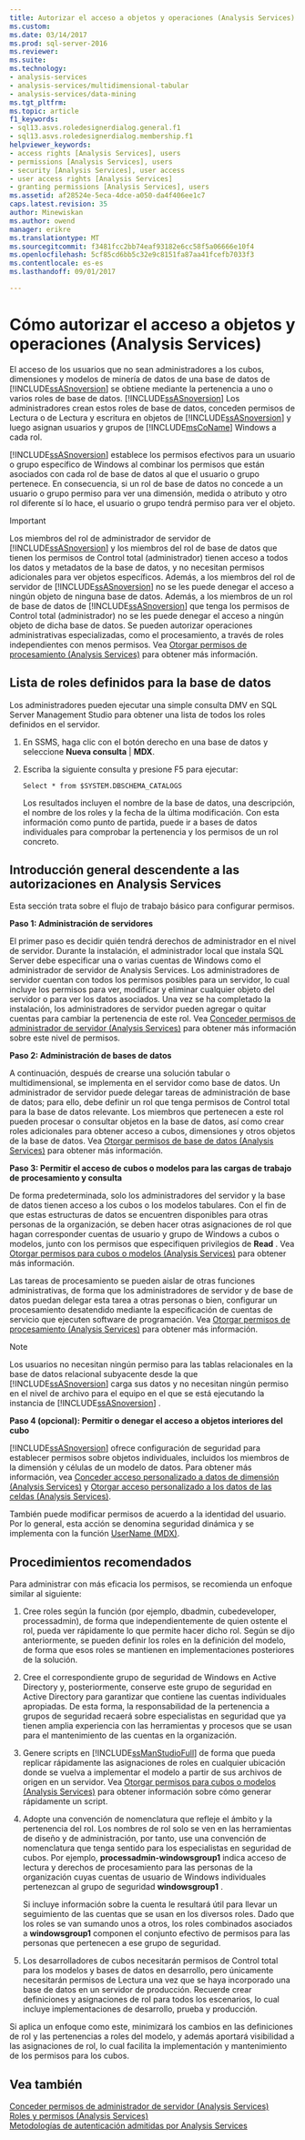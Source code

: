 ```yaml
---
title: Autorizar el acceso a objetos y operaciones (Analysis Services) | Documentos de Microsoft
ms.custom: 
ms.date: 03/14/2017
ms.prod: sql-server-2016
ms.reviewer: 
ms.suite: 
ms.technology:
- analysis-services
- analysis-services/multidimensional-tabular
- analysis-services/data-mining
ms.tgt_pltfrm: 
ms.topic: article
f1_keywords:
- sql13.asvs.roledesignerdialog.general.f1
- sql13.asvs.roledesignerdialog.membership.f1
helpviewer_keywords:
- access rights [Analysis Services], users
- permissions [Analysis Services], users
- security [Analysis Services], user access
- user access rights [Analysis Services]
- granting permissions [Analysis Services], users
ms.assetid: af28524e-5eca-4dce-a050-da4f406ee1c7
caps.latest.revision: 35
author: Minewiskan
ms.author: owend
manager: erikre
ms.translationtype: MT
ms.sourcegitcommit: f3481fcc2bb74eaf93182e6cc58f5a06666e10f4
ms.openlocfilehash: 5cf85cd6bb5c32e9c8151fa87aa41fcefb7033f3
ms.contentlocale: es-es
ms.lasthandoff: 09/01/2017

---
```

# <a name="authorizing-access-to-objects-and-operations-analysis-services"></a>Cómo autorizar el acceso a objetos y operaciones (Analysis Services)
  El acceso de los usuarios que no sean administradores a los cubos, dimensiones y modelos de minería de datos de una base de datos de [!INCLUDE[ssASnoversion](../../includes/ssasnoversion-md.md)] se obtiene mediante la pertenencia a uno o varios roles de base de datos. [!INCLUDE[ssASnoversion](../../includes/ssasnoversion-md.md)] Los administradores crean estos roles de base de datos, conceden permisos de Lectura o de Lectura y escritura en objetos de [!INCLUDE[ssASnoversion](../../includes/ssasnoversion-md.md)] y luego asignan usuarios y grupos de [!INCLUDE[msCoName](../../includes/msconame-md.md)] Windows a cada rol.  
  
 [!INCLUDE[ssASnoversion](../../includes/ssasnoversion-md.md)] establece los permisos efectivos para un usuario o grupo específico de Windows al combinar los permisos que están asociados con cada rol de base de datos al que el usuario o grupo pertenece. En consecuencia, si un rol de base de datos no concede a un usuario o grupo permiso para ver una dimensión, medida o atributo y otro rol diferente sí lo hace, el usuario o grupo tendrá permiso para ver el objeto.  
  
> [!IMPORTANT]  
>  Los miembros del rol de administrador de servidor de [!INCLUDE[ssASnoversion](../../includes/ssasnoversion-md.md)] y los miembros del rol de base de datos que tienen los permisos de Control total (administrador) tienen acceso a todos los datos y metadatos de la base de datos, y no necesitan permisos adicionales para ver objetos específicos. Además, a los miembros del rol de servidor de [!INCLUDE[ssASnoversion](../../includes/ssasnoversion-md.md)] no se les puede denegar el acceso a ningún objeto de ninguna base de datos. Además, a los miembros de un rol de base de datos de [!INCLUDE[ssASnoversion](../../includes/ssasnoversion-md.md)] que tenga los permisos de Control total (administrador) no se les puede denegar el acceso a ningún objeto de dicha base de datos. Se pueden autorizar operaciones administrativas especializadas, como el procesamiento, a través de roles independientes con menos permisos. Vea [Otorgar permisos de procesamiento &#40;Analysis Services&#41;](../../analysis-services/multidimensional-models/grant-process-permissions-analysis-services.md) para obtener más información.  
  
## <a name="list-roles-defined-for-your-database"></a>Lista de roles definidos para la base de datos  
 Los administradores pueden ejecutar una simple consulta DMV en SQL Server Management Studio para obtener una lista de todos los roles definidos en el servidor.  
  
1.  En SSMS, haga clic con el botón derecho en una base de datos y seleccione **Nueva consulta** | **MDX**.  
  
2.  Escriba la siguiente consulta y presione F5 para ejecutar:  
  
    ```  
    Select * from $SYSTEM.DBSCHEMA_CATALOGS  
    ```  
  
     Los resultados incluyen el nombre de la base de datos, una descripción, el nombre de los roles y la fecha de la última modificación. Con esta información como punto de partida, puede ir a bases de datos individuales para comprobar la pertenencia y los permisos de un rol concreto.  
  
## <a name="top-down-overview-of-analysis-services-authorization"></a>Introducción general descendente a las autorizaciones en Analysis Services  
 Esta sección trata sobre el flujo de trabajo básico para configurar permisos.  
  
 **Paso 1: Administración de servidores**  
  
 El primer paso es decidir quién tendrá derechos de administrador en el nivel de servidor. Durante la instalación, el administrador local que instala SQL Server debe especificar una o varias cuentas de Windows como el administrador de servidor de Analysis Services. Los administradores de servidor cuentan con todos los permisos posibles para un servidor, lo cual incluye los permisos para ver, modificar y eliminar cualquier objeto del servidor o para ver los datos asociados. Una vez se ha completado la instalación, los administradores de servidor pueden agregar o quitar cuentas para cambiar la pertenencia de este rol. Vea [Conceder permisos de administrador de servidor (Analysis Services)](../../analysis-services/instances/grant-server-admin-rights-to-an-analysis-services-instance.md) para obtener más información sobre este nivel de permisos.  
  
 **Paso 2: Administración de bases de datos**  
  
 A continuación, después de crearse una solución tabular o multidimensional, se implementa en el servidor como base de datos. Un administrador de servidor puede delegar tareas de administración de base de datos; para ello, debe definir un rol que tenga permisos de Control total para la base de datos relevante. Los miembros que pertenecen a este rol pueden procesar o consultar objetos en la base de datos, así como crear roles adicionales para obtener acceso a cubos, dimensiones y otros objetos de la base de datos. Vea [Otorgar permisos de base de datos &#40;Analysis Services&#41;](../../analysis-services/multidimensional-models/grant-database-permissions-analysis-services.md) para obtener más información.  
  
 **Paso 3: Permitir el acceso de cubos o modelos para las cargas de trabajo de procesamiento y consulta**  
  
 De forma predeterminada, solo los administradores del servidor y la base de datos tienen acceso a los cubos o los modelos tabulares. Con el fin de que estas estructuras de datos se encuentren disponibles para otras personas de la organización, se deben hacer otras asignaciones de rol que hagan corresponder cuentas de usuario y grupo de Windows a cubos o modelos, junto con los permisos que especifiquen privilegios de **Read** . Vea [Otorgar permisos para cubos o modelos &#40;Analysis Services&#41;](../../analysis-services/multidimensional-models/grant-cube-or-model-permissions-analysis-services.md) para obtener más información.  
  
 Las tareas de procesamiento se pueden aislar de otras funciones administrativas, de forma que los administradores de servidor y de base de datos puedan delegar esta tarea a otras personas o bien, configurar un procesamiento desatendido mediante la especificación de cuentas de servicio que ejecuten software de programación. Vea [Otorgar permisos de procesamiento &#40;Analysis Services&#41;](../../analysis-services/multidimensional-models/grant-process-permissions-analysis-services.md) para obtener más información.  
  
> [!NOTE]  
>  Los usuarios no necesitan ningún permiso para las tablas relacionales en la base de datos relacional subyacente desde la que [!INCLUDE[ssASnoversion](../../includes/ssasnoversion-md.md)] carga sus datos y no necesitan ningún permiso en el nivel de archivo para el equipo en el que se está ejecutando la instancia de [!INCLUDE[ssASnoversion](../../includes/ssasnoversion-md.md)] .  
  
 **Paso 4 (opcional): Permitir o denegar el acceso a objetos interiores del cubo**  
  
 [!INCLUDE[ssASnoversion](../../includes/ssasnoversion-md.md)] ofrece configuración de seguridad para establecer permisos sobre objetos individuales, incluidos los miembros de la dimensión y células de un modelo de datos. Para obtener más información, vea [Conceder acceso personalizado a datos de dimensión &#40;Analysis Services&#41;](../../analysis-services/multidimensional-models/grant-custom-access-to-dimension-data-analysis-services.md) y [Otorgar acceso personalizado a los datos de las celdas &#40;Analysis Services&#41;](../../analysis-services/multidimensional-models/grant-custom-access-to-cell-data-analysis-services.md).  
  
 También puede modificar permisos de acuerdo a la identidad del usuario. Por lo general, esta acción se denomina seguridad dinámica y se implementa con la función [UserName &#40;MDX&#41;](../../mdx/username-mdx.md).  
  
## <a name="best-practices"></a>Procedimientos recomendados  
 Para administrar con más eficacia los permisos, se recomienda un enfoque similar al siguiente:  
  
1.  Cree roles según la función (por ejemplo, dbadmin, cubedeveloper, processadmin), de forma que independientemente de quien ostente el rol, pueda ver rápidamente lo que permite hacer dicho rol. Según se dijo anteriormente, se pueden definir los roles en la definición del modelo, de forma que esos roles se mantienen en implementaciones posteriores de la solución.  
  
2.  Cree el correspondiente grupo de seguridad de Windows en Active Directory y, posteriormente, conserve este grupo de seguridad en Active Directory para garantizar que contiene las cuentas individuales apropiadas. De esta forma, la responsabilidad de la pertenencia a grupos de seguridad recaerá sobre especialistas en seguridad que ya tienen amplia experiencia con las herramientas y procesos que se usan para el mantenimiento de las cuentas en la organización.  
  
3.  Genere scripts en [!INCLUDE[ssManStudioFull](../../includes/ssmanstudiofull-md.md)] de forma que pueda replicar rápidamente las asignaciones de roles en cualquier ubicación donde se vuelva a implementar el modelo a partir de sus archivos de origen en un servidor. Vea [Otorgar permisos para cubos o modelos &#40;Analysis Services&#41;](../../analysis-services/multidimensional-models/grant-cube-or-model-permissions-analysis-services.md) para obtener información sobre cómo generar rápidamente un script.  
  
4.  Adopte una convención de nomenclatura que refleje el ámbito y la pertenencia del rol. Los nombres de rol solo se ven en las herramientas de diseño y de administración, por tanto, use una convención de nomenclatura que tenga sentido para los especialistas en seguridad de cubos. Por ejemplo, **processadmin-windowsgroup1** indica acceso de lectura y derechos de procesamiento para las personas de la organización cuyas cuentas de usuario de Windows individuales pertenezcan al grupo de seguridad **windowsgroup1** .  
  
     Si incluye información sobre la cuenta le resultará útil para llevar un seguimiento de las cuentas que se usan en los diversos roles. Dado que los roles se van sumando unos a otros, los roles combinados asociados a **windowsgroup1** componen el conjunto efectivo de permisos para las personas que pertenecen a ese grupo de seguridad.  
  
5.  Los desarrolladores de cubos necesitarán permisos de Control total para los modelos y bases de datos en desarrollo, pero únicamente necesitarán permisos de Lectura una vez que se haya incorporado una base de datos en un servidor de producción. Recuerde crear definiciones y asignaciones de rol para todos los escenarios, lo cual incluye implementaciones de desarrollo, prueba y producción.  
  
 Si aplica un enfoque como este, minimizará los cambios en las definiciones de rol y las pertenencias a roles del modelo, y además aportará visibilidad a las asignaciones de rol, lo cual facilita la implementación y mantenimiento de los permisos para los cubos.  
  
## <a name="see-also"></a>Vea también  
 [Conceder permisos de administrador de servidor (Analysis Services)](../../analysis-services/instances/grant-server-admin-rights-to-an-analysis-services-instance.md)   
 [Roles y permisos &#40;Analysis Services&#41;](../../analysis-services/multidimensional-models/roles-and-permissions-analysis-services.md)   
 [Metodologías de autenticación admitidas por Analysis Services](../../analysis-services/instances/authentication-methodologies-supported-by-analysis-services.md)  
  
  
